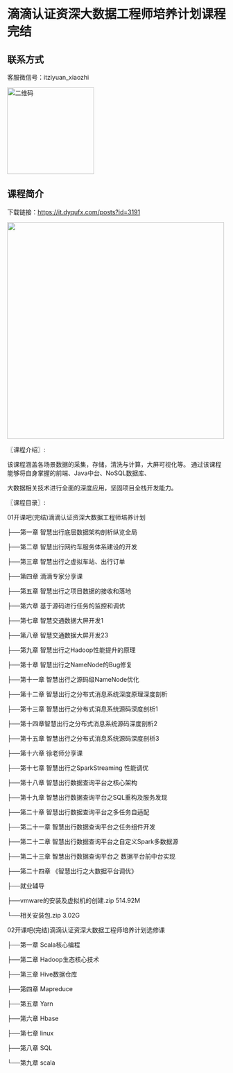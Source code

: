 # 滴滴认证资深大数据工程师培养计划课程完结

## 联系方式

客服微信号：itziyuan_xiaozhi

<img src="https://ziyuanyun.oss-cn-guangzhou.aliyuncs.com/common/20240614073449/666b82192834a.jpg" width="200" height="200" alt="二维码">

## 课程简介

下载链接：https://it.dyqufx.com/posts?id=3191

<img src="https://ziyuanyun.oss-cn-guangzhou.aliyuncs.com/yun/20240515185039/6644937fba111.jpg" width="500" alt="">

  〖课程介绍〗:

 该课程涵盖各场景数据的采集，存储，清洗与计算，大屏可视化等。 通过该课程能够将自身掌握的前端、Java中台、NoSQL数据库、

 大数据相关技术进行全面的深度应用，坚固项目全栈开发能力。

 〖课程目录〗:

 01开课吧(完结)滴滴认证资深大数据工程师培养计划

 ├──第一章 智慧出行底层数据架构剖析纵览全局

 ├──第二章 智慧出行网约车服务体系建设的开发

 ├──第三章 智慧出行之虚拟车站、出行订单

 ├──第四章 滴滴专家分享课

 ├──第五章 智慧出行之项目数据的接收和落地

 ├──第六章 基于源码进行任务的监控和调优

 ├──第七章 智慧交通数据大屏开发1

 ├──第八章 智慧交通数据大屏开发23

 ├──第九章 智慧出行之Hadoop性能提升的原理

 ├──第十章 智慧出行之NameNode的Bug修复

 ├──第十一章 智慧出行之源码级NameNode优化

 ├──第十二章 智慧出行之分布式消息系统深度原理深度剖析

 ├──第十三章 智慧出行之分布式消息系统源码深度剖析1

 ├──第十四章智慧出行之分布式消息系统源码深度剖析2

 ├──第十五章 智慧出行之分布式消息系统源码深度剖析3

 ├──第十六章 徐老师分享课

 ├──第十七章 智慧出行之SparkStreaming 性能调优

 ├──第十八章 智慧出行数据查询平台之核心架构

 ├──第十九章 智慧出行数据查询平台之SQL重构及服务发现

 ├──第二十章 智慧出行数据查询平台之多任务自适配

 ├──第二十一章 智慧出行数据查询平台之任务组件开发

 ├──第二十二章 智慧出行数据查询平台之自定义Spark多数据源

 ├──第二十三章 智慧出行数据查询平台之 数据平台前中台实现

 ├──第二十四章 《智慧出行之大数据平台调优》

 ├──就业辅导

 ├──vmware的安装及虚拟机的创建.zip 514.92M

 └──相关安装包.zip 3.02G

 02开课吧(完结)滴滴认证资深大数据工程师培养计划选修课

 ├──第一章 Scala核心编程

 ├──第二章 Hadoop生态核心技术

 ├──第三章 Hive数据仓库

 ├──第四章 Mapreduce

 ├──第五章 Yarn

 ├──第六章 Hbase

 ├──第七章 linux

 ├──第八章 SQL

 └──第九章 scala

  